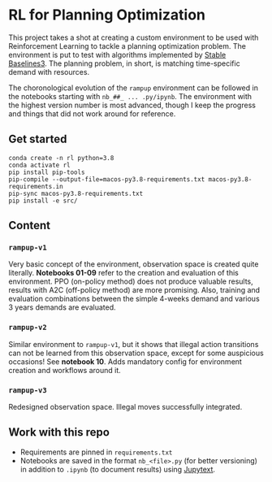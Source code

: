 # RL for Planning Optimization

This project takes a shot at creating a custom environment to be used with Reinforcement Learning to tackle a planning optimization problem. The environment is put to test with algorithms implemented by [Stable Baselines3](https://stable-baselines3.readthedocs.io/en/master/index.html). The planning problem, in short, is matching time-specific demand with resources.

The choronological evolution of the `rampup` environment can be followed in the notebooks starting with `nb_##_ ... .py/ipynb`. The environment with the highest version number is most advanced, though I keep the progress and things that did not work around for reference.

## Get started

```shell
conda create -n rl python=3.8
conda activate rl
pip install pip-tools
pip-compile --output-file=macos-py3.8-requirements.txt macos-py3.8-requirements.in
pip-sync macos-py3.8-requirements.txt
pip install -e src/
```

## Content

### `rampup-v1`

Very basic concept of the environment, observation space is created quite literally. **Notebooks 01-09** refer to the creation and evaluation of this environment. PPO (on-policy method) does not produce valuable results, results with A2C (off-policy method) are more promising. Also, training and evaluation combinations between the simple 4-weeks demand and various 3 years demands are evaluated.

### `rampup-v2`

Similar environment to `rampup-v1`, but it shows that illegal action transitions can not be learned from this observation space, except for some auspicious occasions! See **notebook 10**. Adds mandatory config for environment creation and workflows around it.

### `rampup-v3`

Redesigned observation space. Illegal moves successfully integrated.

## Work with this repo

- Requirements are pinned in `requirements.txt`
- Notebooks are saved in the format `nb_<file>.py` (for better versioning) in addition to `.ipynb` (to document results) using [Jupytext](https://jupytext.readthedocs.io/en/latest/).
